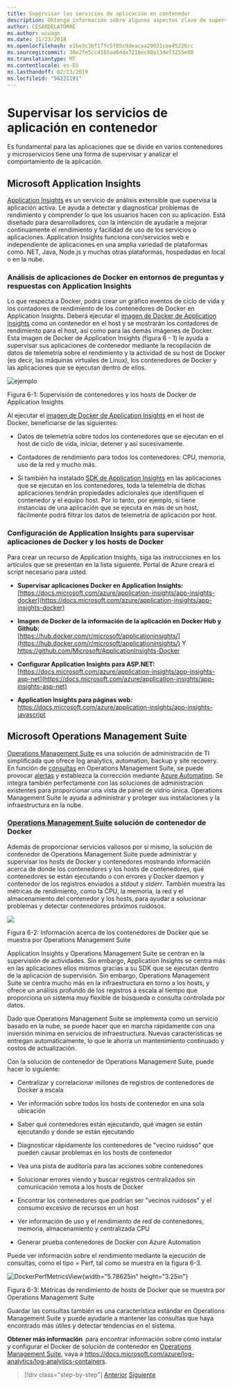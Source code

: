 ```yaml
---
title: Supervisar los servicios de aplicación en contenedor
description: Obtenga información sobre algunos aspectos clave de supervisión de las arquitecturas de contenedor
author: CESARDELATORRE
ms.author: wiwagn
ms.date: 11/23/2018
ms.openlocfilehash: e1be3c36f17fc5f85c9deacaa29031cee45226cc
ms.sourcegitcommit: 30e2fe5cc4165aa6dde7218ec80a13def3255e98
ms.translationtype: MT
ms.contentlocale: es-ES
ms.lasthandoff: 02/13/2019
ms.locfileid: "56221191"
---
```

# <a name="monitor-containerized-application-services"></a>Supervisar los servicios de aplicación en contenedor

Es fundamental para las aplicaciones que se divide en varios contenedores y microservicios tiene una forma de supervisar y analizar el comportamiento de la aplicación.

## <a name="microsoft-application-insights"></a>Microsoft Application Insights

[Application Insights](https://docs.microsoft.com/azure/application-insights/app-insights-overview) es un servicio de análisis extensible que supervisa la aplicación activa. Le ayuda a detectar y diagnosticar problemas de rendimiento y comprender lo que los usuarios hacen con su aplicación. Está diseñado para desarrolladores, con la intención de ayudarle a mejorar continuamente el rendimiento y facilidad de uso de los servicios o aplicaciones. Application Insights funciona con/servicios web e independiente de aplicaciones en una amplia variedad de plataformas como. NET, Java, Node.js y muchas otras plataformas, hospedadas en local o en la nube.

### <a name="analyzing-docker-apps-in-qa-environments-using-application-insights"></a>Análisis de aplicaciones de Docker en entornos de preguntas y respuestas con Application Insights

Lo que respecta a Docker, podrá crear un gráfico eventos de ciclo de vida y los contadores de rendimiento de los contenedores de Docker en Application Insights. Deberá ejecutar el [imagen de Docker de Application Insights](https://hub.docker.com/r/microsoft/applicationinsights/) como un contenedor en el host y se mostrarán los contadores de rendimiento para el host, así como para las demás imágenes de Docker. Esta imagen de Docker de Application Insights (figura 6 - 1) le ayuda a supervisar sus aplicaciones de contenedor mediante la recopilación de datos de telemetría sobre el rendimiento y la actividad de su host de Docker (es decir, las máquinas virtuales de Linux), los contenedores de Docker y las aplicaciones que se ejecutan dentro de ellos.

![ejemplo](./media/image1.png)

Figura 6-1: Supervisión de contenedores y los hosts de Docker de Application Insights

Al ejecutar el [imagen de Docker de Application Insights](https://hub.docker.com/r/microsoft/applicationinsights/) en el host de Docker, beneficiarse de las siguientes:

-   Datos de telemetría sobre todos los contenedores que se ejecutan en el host de ciclo de vida, iniciar, detener y así sucesivamente.

-   Contadores de rendimiento para todos los contenedores: CPU, memoria, uso de la red y mucho más.

-   Si también ha instalado [SDK de Application Insights](https://docs.microsoft.com/azure/application-insights/app-insights-asp-net) en las aplicaciones que se ejecutan en los contenedores, toda la telemetría de dichas aplicaciones tendrán propiedades adicionales que identifiquen el contenedor y el equipo host. Por lo tanto, por ejemplo, si tiene instancias de una aplicación que se ejecuta en más de un host, fácilmente podrá filtrar los datos de telemetría de aplicación por host.

### <a name="setting-up-application-insights-to-monitor-docker-applications-and-docker-hosts"></a>Configuración de Application Insights para supervisar aplicaciones de Docker y los hosts de Docker

Para crear un recurso de Application Insights, siga las instrucciones en los artículos que se presentan en la lista siguiente. Portal de Azure creará el script necesario para usted.

-   **Supervisar aplicaciones Docker en Application Insights:**  [https://docs.microsoft.com/azure/application-insights/app-insights-docker](https://docs.microsoft.com/azure/application-insights/app-insights-docker)

-   **Imagen de Docker de la información de la aplicación en Docker Hub y Github:**  
[https://hub.docker.com/r/microsoft/applicationinsights/](https://hub.docker.com/r/microsoft/applicationinsights/) Y <https://github.com/Microsoft/ApplicationInsights-Docker>

-   **Configurar Application Insights para ASP.NET:**  
[https://docs.microsoft.com/azure/application-insights/app-insights-asp-net](https://docs.microsoft.com/azure/application-insights/app-insights-asp-net)

-   **Application Insights para páginas web:**  
<https://docs.microsoft.com/azure/application-insights/app-insights-javascript>

## <a name="microsoft-operations-management-suite"></a>Microsoft Operations Management Suite

[Operations Management Suite](https://microsoft.com/oms) es una solución de administración de TI simplificada que ofrece log analytics, automation, backup y site recovery. En función de [consultas](https://blogs.technet.microsoft.com/msoms/2016/01/21/easy-microsoft-operations-management-suite-search-queries/) en Operations Management Suite, se puede provocar [alertas](https://docs.microsoft.com/azure/operations-management-suite/operations-management-suite-monitoring-alerts) y establezca la corrección mediante [Azure Automation](https://docs.microsoft.com/azure/automation/). Se integra también perfectamente con las soluciones de administración existentes para proporcionar una vista de panel de vidrio única. Operations Management Suite le ayuda a administrar y proteger sus instalaciones y la infraestructura en la nube.

### <a name="operations-management-suitehttpsmicrosoftcomoms-container-solution-for-docker"></a>[Operations Management Suite](https://microsoft.com/oms) solución de contenedor de Docker

Además de proporcionar servicios valiosos por sí mismo, la solución de contenedor de Operations Management Suite puede administrar y supervisar los hosts de Docker y contenedores mostrando información acerca de donde los contenedores y los hosts de contenedores, qué contenedores se están ejecutando o con errores y Docker daemon y contenedor de los registros enviados a *stdout* y *stderr*. También muestra las métricas de rendimiento, como la CPU, la memoria, la red y el almacenamiento del contenedor y los hosts, para ayudar a solucionar problemas y detectar contenedores próximos ruidosos.

![](./media/image2.png)

Figura 6-2: Información acerca de los contenedores de Docker que se muestra por Operations Management Suite

Application Insights y Operations Management Suite se centran en la supervisión de actividades. Sin embargo, Application Insights se centra más en las aplicaciones ellos mismos gracias a su SDK que se ejecutan dentro de la aplicación de supervisión. Sin embargo, Operations Management Suite se centra mucho más en la infraestructura en torno a los hosts, y ofrece un análisis profundo de los registros a escala al tiempo que proporciona un sistema muy flexible de búsqueda o consulta controlada por datos.

Dado que Operations Management Suite se implementa como un servicio basado en la nube, se puede hacer que en marcha rápidamente con una inversión mínima en servicios de infraestructura. Nuevas características se entregan automáticamente, lo que le ahorra un mantenimiento continuado y costos de actualización.

Con la solución de contenedor de Operations Management Suite, puede hacer lo siguiente:

-   Centralizar y correlacionar millones de registros de contenedores de Docker a escala

-   Ver información sobre todos los hosts de contenedor en una sola ubicación

-   Saber qué contenedores están ejecutando, qué imagen se están ejecutando y donde se están ejecutando

-   Diagnosticar rápidamente los contenedores de "vecino ruidoso" que pueden causar problemas en los hosts de contenedor

-   Vea una pista de auditoría para las acciones sobre contenedores

-   Solucionar errores viendo y buscar registros centralizados sin comunicación remota a los hosts de Docker

-   Encontrar los contenedores que podrían ser "vecinos ruidosos" y el consumo excesivo de recursos en un host

-   Ver información de uso y el rendimiento de red de contenedores, memoria, almacenamiento y centralizada CPU

-   Generar prueba contenedores de Docker con Azure Automation

Puede ver información sobre el rendimiento mediante la ejecución de consultas, como el tipo = Perf, tal como se muestra en la figura 6-3.

![DockerPerfMetricsView](./media/image3.png){width="5.78625in" height="3.25in"}

Figura 6-3: Métricas de rendimiento de hosts de Docker que se muestra por Operations Management Suite

Guardar las consultas también es una característica estándar en Operations Management Suite y puede ayudarle a mantener las consultas que haya encontrado más útiles y detectar tendencias en el sistema.

**Obtener más información** para encontrar información sobre cómo instalar y configurar el Docker de solución de contenedor en [Operations Management Suite](https://microsoft.com/oms), vaya a <https://docs.microsoft.com/azure/log-analytics/log-analytics-containers>.

>[!div class="step-by-step"]
>[Anterior](manage-production-docker-environments.md)
>[Siguiente](../key-takeaways/index.md)